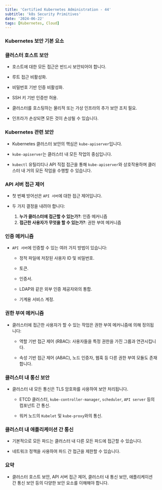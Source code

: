 ```yaml
--- 
title: 'Certified Kubernetes Administration - 44'
subtitle: 'k8s Security Primitives'
date: '2024-06-22'
tags: [Kubernetes, Cloud]
---
```


### Kubernetes 보안 기본 요소

### 클러스터 호스트 보안

- 호스트에 대한 모든 접근은 반드시 보안되어야 합니다.

- 루트 접근 비활성화.

- 비밀번호 기반 인증 비활성화.

- SSH 키 기반 인증만 허용.

- 클러스터를 호스팅하는 물리적 또는 가상 인프라의 추가 보안 조치 필요.

- 인프라가 손상되면 모든 것이 손상될 수 있습니다.

### Kubernetes 관련 보안

- Kubernetes 클러스터 보안의 핵심은 `kube-apiserver`입니다.

- `kube-apiserver`는 클러스터 내 모든 작업의 중심입니다.

- `kubectl` 유틸리티나 API 직접 접근을 통해 `kube-apiserver`와 상호작용하며 클러스터 내 거의 모든 작업을 수행할 수 있습니다.

### API 서버 접근 제어

- 첫 번째 방어선은 `API 서버`에 대한 접근 제어입니다.

- 두 가지 결정을 내려야 합니다:
  1. **누가 클러스터에 접근할 수 있는가?**: 인증 메커니즘
  2. **접근한 사용자가 무엇을 할 수 있는가?**: 권한 부여 메커니즘

### 인증 메커니즘

- `API 서버`에 인증할 수 있는 여러 가지 방법이 있습니다:
  
  - 정적 파일에 저장된 사용자 ID 및 비밀번호.
  
  - 토큰.
  
  - 인증서.
  
  - LDAP와 같은 외부 인증 제공자와의 통합.
  
  - 기계용 서비스 계정.

### 권한 부여 메커니즘

- 클러스터에 접근한 사용자가 할 수 있는 작업은 권한 부여 메커니즘에 의해 정의됩니다:
  
  - 역할 기반 접근 제어 (RBAC): 사용자들을 특정 권한을 가진 그룹과 연관시킵니다.
  
  - 속성 기반 접근 제어 (ABAC), 노드 인증자, 웹훅 등 다른 권한 부여 모듈도 존재합니다.

### 클러스터 내 통신 보안

- 클러스터 내 모든 통신은 TLS 암호화를 사용하여 보안 처리됩니다.
  
  - ETCD 클러스터, `kube-controller-manager`, `scheduler`, `API server` 등의 컴포넌트 간 통신.
  
  - 워커 노드의 `Kubelet` 및 `kube-proxy`와의 통신.

### 클러스터 내 애플리케이션 간 통신

- 기본적으로 모든 파드는 클러스터 내 다른 모든 파드에 접근할 수 있습니다.

- 네트워크 정책을 사용하여 파드 간 접근을 제한할 수 있습니다.

### 요약

- 클러스터 호스트 보안, API 서버 접근 제어, 클러스터 내 통신 보안, 애플리케이션 간 통신 보안 등의 다양한 보안 요소를 이해해야 합니다.